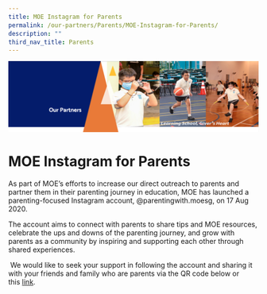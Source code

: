 ```yaml
---
title: MOE Instagram for Parents
permalink: /our-partners/Parents/MOE-Instagram-for-Parents/
description: ""
third_nav_title: Parents
---
```

![](/images/OurPartners.png)

MOE Instagram for Parents
=========================

  

As part of MOE’s efforts to increase our direct outreach to parents and partner them in their parenting journey in education, MOE has launched a parenting-focused Instagram account, @parentingwith.moesg, on 17 Aug 2020. 

  

The account aims to connect with parents to share tips and MOE resources, celebrate the ups and downs of the parenting journey, and grow with parents as a community by inspiring and supporting each other through shared experiences.

  

 We would like to seek your support in following the account and sharing it with your friends and family who are parents via the QR code below or this [link](https://instagram.com/parentingwith.moesg).